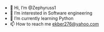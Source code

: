 - 👋 Hi, I’m @Zephyruss1
- 👀 I’m interested in Software engineering
- 🌱 I’m currently learning Python
- 📫 How to reach me ekber276@yahoo.com

<!---
Zephyruss1/Zephyruss1 is a ✨ special ✨ repository because its `README.md` (this file) appears on your GitHub profile.
You can click the Preview link to take a look at your changes.
--->
